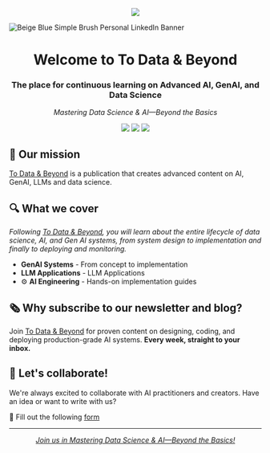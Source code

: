 <p align="center"><img src="[https://github.com/DecodingML/.github/blob/main/media/banner.jpg?raw=true](https://github.com/user-attachments/assets/053891c6-f117-47ba-a81b-c916b657fe6f)"></p>

![Beige   Blue Simple Brush Personal LinkedIn Banner](https://github.com/user-attachments/assets/32a84f5b-76e0-4914-a7ce-f0ab481d3e09)


<div align="center">
  <h1>Welcome to To Data & Beyond</h1>
  <h3>The place for continuous learning on Advanced AI, GenAI, and Data Science</h3>
  <p><i>Mastering Data Science & AI—Beyond the Basics</i></p>
</div>

<div align="center">
  
[![](https://img.shields.io/static/v1?label&logo=substack&message=Newsletter&style=for-the-badge&color=black)](https://youssefh.substack.com/)
[![](https://img.shields.io/static/v1?label&logo=substack&message=Blog&style=for-the-badge&color=black)](https://youssefh.substack.com/)
[![](https://img.shields.io/static/v1?label&logo=linkedin&message=linkedin&style=for-the-badge&color=black)](https://www.linkedin.com/company/to-data-beyond)

</div>

## 🎯 Our mission

[To Data & Beyond](https://youssefh.substack.com/) is a publication that creates advanced content on AI, GenAI, LLMs and data science.

## 🔍 What we cover

*Following [To Data & Beyond](https://youssefh.substack.com/), you will learn about the entire lifecycle of data science, AI, and Gen AI systems, from system design to implementation and finally to deploying and monitoring.*

- **GenAI Systems** - From concept to implementation
- **LLM Applications** - LLM Applications  
- ⚙️ **AI Engineering** - Hands-on implementation guides

## 🗞️ Why subscribe to our newsletter and blog?

Join [To Data & Beyond](https://youssefh.substack.com/) for proven content on designing, coding, and deploying production-grade AI systems. **Every week, straight to your inbox.**

## 🤝 Let's collaborate!

We're always excited to collaborate with AI practitioners and creators. Have an idea or want to write with us?

📧 Fill out the following [form](https://docs.google.com/forms/d/e/1FAIpQLScwBnlnXqhLB9NvY1wZaLeI41Z6GC5Pyx5lbG9wMz267_4LnQ/viewform?usp=sf_link)

---

<div align="center">
  <i><a href="https://decodingml.substack.com/">Join us in Mastering Data Science & AI—Beyond the Basics!</a></i>
</div>
